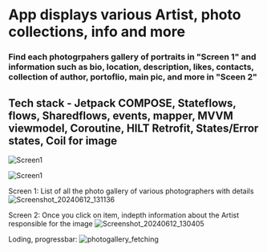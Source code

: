 # App displays various Artist, photo collections, info and more 
### Find each photogrpahers gallery of portraits in "Screen 1" and information such as bio, location, description, likes, contacts, collection of author, portoflio, main pic, and more in "Sceen 2"
## Tech stack - Jetpack COMPOSE, Stateflows, flows, Sharedflows, events, mapper, MVVM viewmodel, Coroutine, HILT Retrofit, States/Error states, Coil for image 


![Screen1](https://github.com/RedGreen-Android/UserPhotoGallery/assets/83381250/8f7d3ca6-bb5e-4bb8-b463-8c8c1132f00b)

![Screen1](https://github.com/RedGreen-Android/UserPhotoGallery/assets/83381250/3f898fc3-fe6e-47cc-9935-e5c842ea7d8b)


Screen 1: List of all the photo gallery of various photographers with details
![Screenshot_20240612_131136](https://github.com/RedGreen-Android/UserPhotoGallery/assets/83381250/e1cd5bf7-7c5e-47fd-be08-9e5e4ab3273f)

Screen 2: Once you click on item, indepth information about the Artist responsible for the image 
![Screenshot_20240612_130405](https://github.com/RedGreen-Android/UserPhotoGallery/assets/83381250/592857cb-7188-406e-ae7f-8dfe1dc97ff0)

Loding, progressbar:
![photogallery_fetching](https://github.com/RedGreen-Android/UserPhotoGallery/assets/83381250/09d24f29-8644-4536-8a3a-1ed91ffaa9de)
